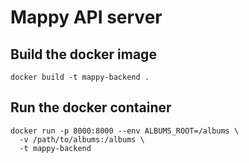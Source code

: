 # Mappy API server

## Build the docker image

```
docker build -t mappy-backend .
```

## Run the docker container

```
docker run -p 8000:8000 --env ALBUMS_ROOT=/albums \
  -v /path/to/albums:/albums \
  -t mappy-backend
```
